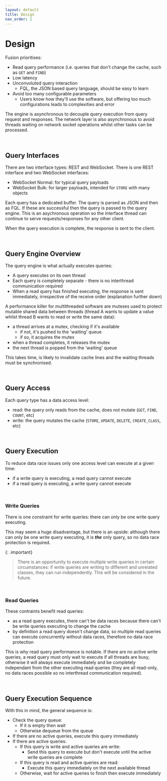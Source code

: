 ```yaml
---
layout: default
title: Design
nav_order: 2
---
```


# Design

Fusion prioritises:

- Read query performance (i.e. queries that don't change the cache, such as `GET` and `FIND`)
- Low latency
- Unconvoluted query interaction
  - FQL, the JSON based query language, should be easy to learn
- Avoid too many configurable parameters
  - Users know how they'll use the software, but offering too much configurations leads to complexities and error


The engine is asynchronous to decouple query execution from query request and responses. The network layer is also asynchronous to avoid threads waiting on network socket operations whilst other tasks can be processed.

<br/>


## Query Interfaces
There are two interface types: REST and WebSocket. There is one REST interface and two WebSocket interfaces:

- WebSocket Normal: for typical query payloads
- WebSocket Bulk: for larger payloads, intended for `STORE` with many objects

Each query has a dedicated buffer. The query is parsed as JSON and then as FQL. If these are successful then the query is passed to the query engine. This is an asychronous operation so the interface thread can continue to serve requests/responses for any other client.

When the query execution is complete, the response is sent to the client.


<br/>


## Query Engine Overview
The query engine is what actually executes queries:

- A query executes on its own thread
- Each query is completely separate - there is no interthread communication required
- When a read query has finished executing, the response is sent immediately, irrespective of the receive order (explanation further down)

A performance killer for multithreaded software are mutexes used to protect mutable shared data between threads (thread A wants to update a value whilst thread B wants to read or write the same data): 
- a thread arrives at a mutex, checking if it's available
  - if not, it's pushed to the 'waiting' queue
  - if so, it acquires the mutex
- when a thread completes, it releases the mutex
- the next thread is popped from the 'waiting' queue

This takes time, is likely to invalidate cache lines and the waiting threads must be synchronised. 


<br/>

## Query Access

Each query type has a data access level:

- read: the query only reads from the cache, does not mutate (`GET`, `FIND`, `COUNT`, etc)
- write: the query mutates the cache (`STORE`, `UPDATE`, `DELETE`, `CREATE_CLASS`, etc)


<br/>

## Query Execution
To reduce data race issues only one access level can execute at a given time:

- if a write query is executing, a read query cannot execute
- if a read query is executing, a write query cannot execute


<br/>

### Write Queries

There is one constraint for write queries: there can only be one write query executing.

This may seem a huge disadvantage, but there is an upside: although there can only be one write query executing, it is _**the**_ only query, so no data race protection is required. 



{: .important}
> There is an opportunity to execute multiple write queries in certain circumstances: if write queries are writing to different and unrelated classes, they can run independently. This will be considered in the future.


<br/>

### Read Queries

These contraints benefit read queries:
- as a read query executes, there can't be data races because there can't be write queries executing to change the cache
- by definition a read query doesn't change data, so multiple read queries can execute concurrently without data races, therefore no data race protection

This is why read query performance is notable. If there are no active write queries, a read query must only wait to execute if all threads are busy, otherwise it will always execute immediately and be completely independant from the other executing read queries (they are all read-only, no data races possible so no interthread communication required).

<br/>

## Query Execution Sequence
With this in mind, the general sequence is:

- Check the query queue:
  - If it is empty then wait
  - Otherwise dequeue from the queue
- If there are no active queries, execute this query immediately
- If there are active queries:
  - If this query is write and active queries are write:
    - Send this query to execute but don't execute until the active write queries are complete
  - If this query is read and active queries are read:
    - Execute this query immediately on the next available thread
  - Otherwise, wait for active queries to finish then execute immediately

